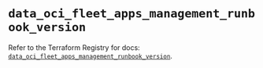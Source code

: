 # `data_oci_fleet_apps_management_runbook_version`

Refer to the Terraform Registry for docs: [`data_oci_fleet_apps_management_runbook_version`](https://registry.terraform.io/providers/oracle/oci/7.19.0/docs/data-sources/fleet_apps_management_runbook_version).
